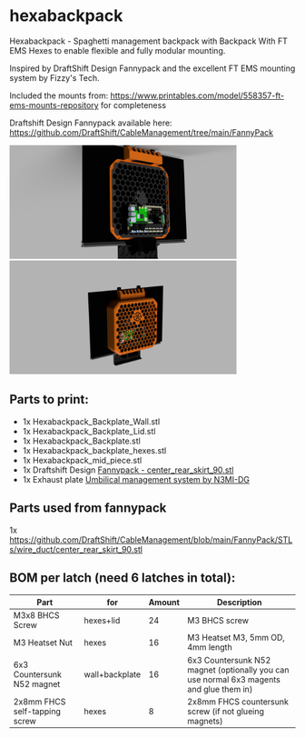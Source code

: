 # hexabackpack
Hexabackpack - Spaghetti management backpack with Backpack With FT EMS Hexes to enable flexible and fully modular mounting.


Inspired by DraftShift Design Fannypack and the excellent FT EMS mounting system by Fizzy's Tech.

Included the mounts from: https://www.printables.com/model/558357-ft-ems-mounts-repository for completeness

Draftshift Design Fannypack available here: https://github.com/DraftShift/CableManagement/tree/main/FannyPack


<img src="./images/hexabackpack_render_2.png" width="400"/>
<img src="./images/hexabackpack_render_1.PNG" width="400"/>

## Parts to print:
- 1x Hexabackpack_Backplate_Wall.stl
- 1x Hexabackpack_Backplate_Lid.stl
- 1x Hexabackpack_Backplate.stl
- 1x Hexabackpack_backplate_hexes.stl
- 1x Hexabackpack_mid_piece.stl
- 1x Draftshift Design [ Fannypack - center_rear_skirt_90.stl](https://github.com/DraftShift/CableManagement/blob/main/FannyPack/STLs/wire_duct/center_rear_skirt_90.stl)
- 1x Exhaust plate [Umbilical management system by N3MI-DG ](https://github.com/DraftShift/CableManagement/tree/main/UserMods/N3MI-DG)

## Parts used from fannypack
1x https://github.com/DraftShift/CableManagement/blob/main/FannyPack/STLs/wire_duct/center_rear_skirt_90.stl


## BOM per latch (need 6 latches in total):
| Part                        | for       | Amount    | Description|
|-----------------------------|-----------|-----------|-|
| M3x8 BHCS Screw             | hexes+lid     | 24         | M3 BHCS screw |
| M3 Heatset Nut              | hexes     | 16         | M3 Heatset M3, 5mm OD, 4mm length |
| 6x3 Countersunk N52 magnet   | wall+backplate | 16         | 6x3 Countersunk N52 magnet (optionally you can use normal 6x3 magents and glue them in) |
| 2x8mm FHCS self-tapping screw | hexes     | 8         | 2x8mm FHCS countersunk screw (if not glueing magnets) |